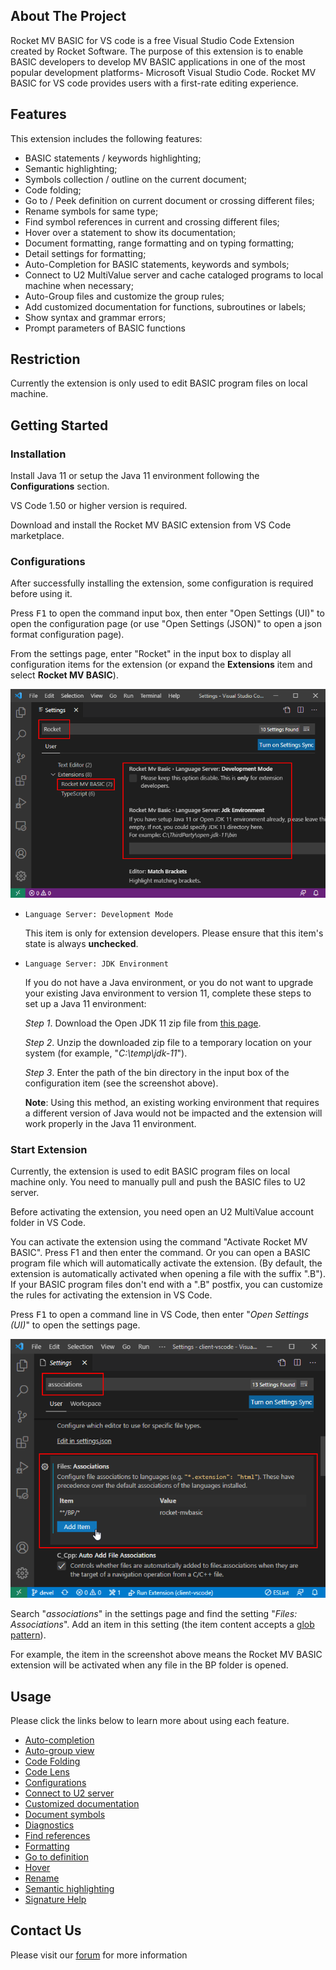 ## About The Project

Rocket MV BASIC for VS code is a free Visual Studio Code Extension created by Rocket Software. The purpose of this extension is to enable BASIC developers to develop MV BASIC applications in one of the most popular development platforms- Microsoft Visual Studio Code. Rocket MV BASIC for VS code provides users with a first-rate editing experience.

## Features

This extension includes the following features:

 - BASIC statements / keywords highlighting;
 - Semantic highlighting;
 - Symbols collection / outline on the current document;
 - Code folding;
 - Go to / Peek definition on current document or crossing different files;
 - Rename symbols for same type;
 - Find symbol references in current and crossing different files;
 - Hover over a statement to show its documentation;
 - Document formatting, range formatting and on typing formatting;
 - Detail settings for formatting;
 - Auto-Completion for BASIC statements, keywords and symbols;
 - Connect to U2 MultiValue server and cache cataloged programs to local machine when necessary;
 - Auto-Group files and customize the group rules;
 - Add customized documentation for functions, subroutines or labels;
- Show syntax and grammar errors;
 - Prompt parameters of BASIC functions
## Restriction

Currently the extension is only used to edit BASIC program files on local machine.

## Getting Started

### Installation

Install Java 11 or setup the Java 11 environment following the **Configurations** section.

VS Code 1.50 or higher version is required.

Download and install the Rocket MV BASIC extension from VS Code marketplace.

### Configurations

After successfully installing the extension, some configuration is required before using it.

Press <kbd>F1</kbd> to open the command input box, then enter "Open Settings (UI)" to open the configuration page (or use "Open Settings (JSON)" to open a json format configuration page).

From the settings page, enter "Rocket" in the input box to display all configuration items for the extension (or expand the **Extensions** item and select **Rocket MV BASIC**).

![](img/readme_config.png)

- `Language Server: Development Mode`

    This item is only for extension developers. Please ensure that this item's state is always **unchecked**.

- `Language Server: JDK Environment`

    If you do not have a Java environment, or you do not want to upgrade your existing Java environment to version 11, complete these steps to set up a Java 11 environment:

    *Step 1*. Download the Open JDK 11 zip file from [this page](http://jdk.java.net/archive/).

    *Step 2*. Unzip the downloaded zip file to a temporary location on your system (for example, "*C:\temp\jdk-11*").

    *Step 3*. Enter the path of the bin directory in the input box of the configuration item (see the screenshot above).

    **Note**: Using this method, an existing working environment that requires a different version of Java would not be impacted and the extension will work properly in the Java 11 environment.

### Start Extension

Currently, the extension is used to edit BASIC program files on local machine only. You need to manually pull and push the BASIC files to U2 server.

Before activating the extension, you need open an U2 MultiValue account folder in VS Code.

You can activate the extension using the command "Activate Rocket MV BASIC". Press F1 and then enter the command. Or you can open a BASIC program file which will automatically activate the extension. (By default, the extension is automatically activated when opening a file with the suffix ".B").  If your BASIC program files don't end with a ".B" postfix, you can customize the rules for activating the extension in VS Code.

Press <kbd>F1</kbd> to open a command line in VS Code, then enter "*Open Settings (UI)*" to open the settings page.

![](img/start_association.png)

Search "*associations*" in the settings page and find the setting "*Files: Associations*". Add an item in this setting (the item content accepts a  [glob pattern](https://en.wikipedia.org/wiki/Glob_(programming))).

For example, the item in the screenshot above means the Rocket MV BASIC extension will be activated when any file in the BP folder is opened. 

## Usage

Please click the links below to learn more about using each feature.

- [Auto-completion](./usage/Completion.md)
- [Auto-group view](./usage/GroupView.md)
- [Code Folding](./usage/Folding.md)
- [Code Lens](./usage/CodeLens.md)
- [Configurations](./usage/Configuration.md)
- [Connect to U2 server](./usage/Connection.md)
- [Customized documentation](./usage/CustomizeDoc.md)
- [Document symbols](./usage/DocumentSymbol.md)
- [Diagnostics](./usage/Diagnostics.md)
- [Find references](./usage/References.md)
- [Formatting](./usage/Formatting.md)
- [Go to definition](./usage/Definition.md)
- [Hover](./usage/Hover.md)
- [Rename](./usage/Rename.md)
- [Semantic highlighting](./usage/SemanticHighlighting.md)
- [Signature Help](./usage/SignatureHelp.md)

## Contact Us

Please visit our [forum](https://community.rocketsoftware.com/forums) for more information